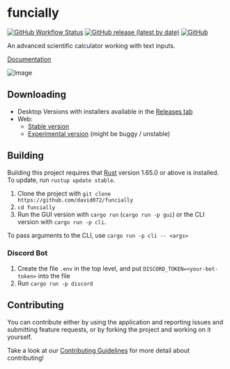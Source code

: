 # funcially

[![GitHub Workflow Status](https://img.shields.io/github/workflow/status/david072/funcially/CI?label=CI&style=for-the-badge)](https://github.com/david072/funcially/actions/workflows/ci.yml)
[![GitHub release (latest by date)](https://img.shields.io/github/v/release/david072/funcially?label=latest%20release&style=for-the-badge)](https://github.com/david072/funcially/releases/latest)
[![GitHub](https://img.shields.io/github/license/david072/funcially?style=for-the-badge)](https://github.com/david072/funcially/blob/main/LICENSE)

An advanced scientific calculator working with text inputs.

[Documentation](https://github.com/david072/funcially/wiki)

![Image](/media/thumbnail.png)

## Downloading

- Desktop Versions with installers available in the [Releases tab](https://github.com/david072/funcially/releases)
- Web:
    - [Stable version](https://funcially.com/app)
    - [Experimental version](https://david072.github.io/funcially) (might be buggy / unstable)

## Building

Building this project requires that [Rust](https://www.rust-lang.org/) version 1.65.0 or above is installed.
To update, run `rustup update stable`.

1. Clone the project with `git clone https://github.com/david072/funcially`
2. `cd funcially`
3. Run the GUI version with `cargo run` (`cargo run -p gui`) or the CLI version with `cargo run -p cli`.

To pass arguments to the CLI, use `cargo run -p cli -- <args>`

### Discord Bot

1. Create the file `.env` in the top level, and put `DISCORD_TOKEN=<your-bot-token>` into the
   file
2. Run `cargo run -p discord`

## Contributing

You can contribute either by using the application and reporting issues and submitting feature requests,
or by forking the project and working on it yourself.

Take a look at our [Contributing Guidelines](https://github.com/david072/funcially/blob/main/CONTRIBUTING.md) for more detail about contributing!

